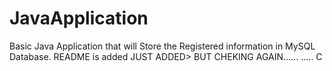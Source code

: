 # JavaApplication
Basic Java Application that will Store the Registered information in MySQL Database.
README is added
JUST ADDED> BUT CHEKING AGAIN......
.....
C
